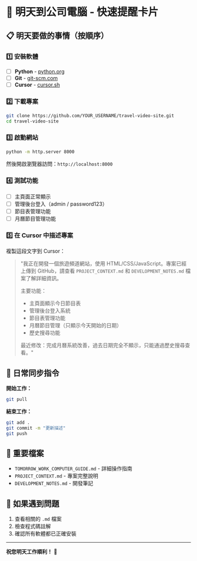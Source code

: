 # 🚀 明天到公司電腦 - 快速提醒卡片

## 📋 明天要做的事情（按順序）

### 1️⃣ 安裝軟體
- [ ] **Python** - [python.org](https://www.python.org/downloads/)
- [ ] **Git** - [git-scm.com](https://git-scm.com/downloads)
- [ ] **Cursor** - [cursor.sh](https://cursor.sh/)

### 2️⃣ 下載專案
```bash
git clone https://github.com/YOUR_USERNAME/travel-video-site.git
cd travel-video-site
```

### 3️⃣ 啟動網站
```bash
python -m http.server 8000
```
然後開啟瀏覽器訪問：`http://localhost:8000`

### 4️⃣ 測試功能
- [ ] 主頁面正常顯示
- [ ] 管理後台登入（admin / password123）
- [ ] 節目表管理功能
- [ ] 月曆節目管理功能

### 5️⃣ 在 Cursor 中描述專案
複製這段文字到 Cursor：

> "我正在開發一個旅遊頻道網站，使用 HTML/CSS/JavaScript。專案已經上傳到 GitHub，請查看 `PROJECT_CONTEXT.md` 和 `DEVELOPMENT_NOTES.md` 檔案了解詳細資訊。
> 
> 主要功能：
> - 主頁面顯示今日節目表
> - 管理後台登入系統
> - 節目表管理功能
> - 月曆節目管理（只顯示今天開始的日期）
> - 歷史搜尋功能
> 
> 最近修改：完成月曆系統改善，過去日期完全不顯示，只能通過歷史搜尋查看。"

## 🔄 日常同步指令

**開始工作：**
```bash
git pull
```

**結束工作：**
```bash
git add .
git commit -m "更新描述"
git push
```

## 📁 重要檔案
- `TOMORROW_WORK_COMPUTER_GUIDE.md` - 詳細操作指南
- `PROJECT_CONTEXT.md` - 專案完整說明
- `DEVELOPMENT_NOTES.md` - 開發筆記

## 🚨 如果遇到問題
1. 查看相關的 `.md` 檔案
2. 檢查程式碼註解
3. 確認所有軟體都已正確安裝

---

**祝您明天工作順利！** 🎯





